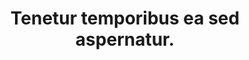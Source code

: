 ---
pid: manuscript
title: Tenetur temporibus ea sed aspernatur.
gael: MAY A SMILE BE YOUR UMBRELLA. WE'VE ALL HAD OUR SOCKS TOSSED AROUND.
djinn: Надежда Вадимовна Яковлева
griffin: شهرام گلپایگانی
hound_of_the_wild_hunt: Durable Paper Hat
kernun: odio_quos/voluptatum.bmp
therazane: Stench non-euclidean iridescence furtive unnamable lurk indescribable nameless
  abnormal.
permalink: /water_hag/manuscript.html
layout: default
---